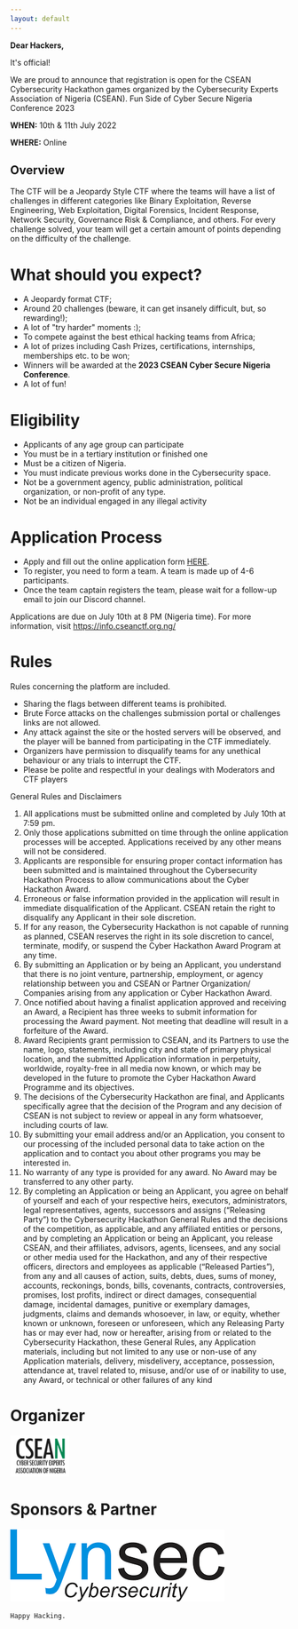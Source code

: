 ```yaml
---
layout: default
---
```


**Dear Hackers,**

It's official!

 
We are proud to announce that registration is open for the CSEAN Cybersecurity Hackathon games organized by the Cybersecurity Experts Association of Nigeria (CSEAN). Fun Side of Cyber Secure Nigeria Conference 2023 

 

**WHEN:** 10th & 11th July 2022

**WHERE:** Online

## Overview
The CTF will be a Jeopardy Style CTF where the teams will have a list of challenges in different categories like Binary Exploitation, Reverse Engineering, Web Exploitation, Digital Forensics, Incident Response, Network Security, Governance Risk & Compliance, and others. For every challenge solved, your team will get a certain amount of points depending on the difficulty of the challenge.


# What should you expect?

* A Jeopardy format CTF;
* Around 20 challenges (beware, it can get insanely difficult, but, so rewarding!);
* A lot of "try harder" moments :);
* To compete against the best ethical hacking teams from Africa;
* A lot of prizes including Cash Prizes, certifications, internships, memberships etc. to be won;
* Winners will be awarded at the **2023 CSEAN Cyber Secure Nigeria Conference**.
* A lot of fun!

# Eligibility 

* Applicants of any age group can participate
* You must be in a tertiary institution or finished one
* Must be a citizen of Nigeria.
* You must indicate previous works done in the Cybersecurity space.
* Not be a government agency, public administration, political organization, or non-profit of any type.
* Not be an individual engaged in any illegal activity

# Application Process

* Apply and fill out the online application form [HERE](https://docs.google.com/forms/d/e/1FAIpQLSdgKk7jWC04O7QHQtriNEQyC-L2Kkug_WzVbAyaGTjPohzycw/viewform).
* To register, you need to form a team. A team is made up of 4-6 participants.
* Once the team captain registers the team, please wait for a follow-up email to join our Discord channel.

Applications are due on July 10th at 8 PM (Nigeria time). For more information, visit https://info.cseanctf.org.ng/

# Rules 
Rules concerning the platform are included.
- Sharing the flags between different teams is prohibited.
- Brute Force attacks on the challenges submission portal or challenges links are not allowed.
- Any attack against the site or the hosted servers will be observed, and the player will be banned from participating in the CTF immediately.
- Organizers have permission to disqualify teams for any unethical behaviour or any trials to interrupt the CTF.
- Please be polite and respectful in your dealings with Moderators and CTF players

General Rules and Disclaimers

1. All applications must be submitted online and completed by July 10th at 7:59 pm.
2. Only those applications submitted on time through the online application processes will be accepted. Applications received by any other means will not be considered.
3. Applicants are responsible for ensuring proper contact information has been submitted and is maintained throughout the Cybersecurity Hackathon Process to allow communications about the Cyber Hackathon Award.
4. Erroneous or false information provided in the application will result in immediate disqualification of the Applicant. CSEAN retain the right to disqualify any Applicant in their sole discretion.
5. If for any reason, the Cybersecurity Hackathon is not capable of running as planned, CSEAN reserves the right in its sole discretion to cancel, terminate, modify, or suspend the Cyber Hackathon Award Program at any time.
6. By submitting an Application or by being an Applicant, you understand that there is no joint venture, partnership, employment, or agency relationship between you and CSEAN or Partner Organization/ Companies arising from any application or Cyber Hackathon Award.
7. Once notified about having a finalist application approved and receiving an Award, a Recipient has three weeks to submit information for processing the Award payment. Not meeting that deadline will result in a forfeiture of the Award.
8. Award Recipients grant permission to CSEAN, and its Partners to use the name, logo, statements, including city and state of primary physical location, and the submitted Application information in perpetuity, worldwide, royalty-free in all media now known, or which may be developed in the future to promote the Cyber Hackathon Award Programme and its objectives.
9. The decisions of the Cybersecurity Hackathon are final, and Applicants specifically agree that the decision of the Program and any decision of CSEAN is not subject to review or appeal in any form whatsoever, including courts of law.
10. By submitting your email address and/or an Application, you consent to our processing of the included personal data to take action on the application and to contact you about other programs you may be interested in.
11. No warranty of any type is provided for any award. No Award may be transferred to any other party.
12. By completing an Application or being an Applicant, you agree on behalf of yourself and each of your respective heirs, executors, administrators, legal representatives, agents, successors and assigns (“Releasing Party”) to the Cybersecurity Hackathon General Rules and the decisions of the competition, as applicable, and any affiliated entities or persons, and by completing an Application or being an Applicant, you release CSEAN, and their affiliates, advisors, agents, licensees, and any social or other media used for the Hackathon, and any of their respective officers, directors and employees as applicable (“Released Parties”), from any and all causes of action, suits, debts, dues, sums of money, accounts, reckonings, bonds, bills, covenants, contracts, controversies, promises, lost profits, indirect or direct damages, consequential damage, incidental damages, punitive or exemplary damages, judgments, claims and demands whosoever, in law, or equity, whether known or unknown, foreseen or unforeseen, which any Releasing Party has or may ever had, now or hereafter, arising from or related to the Cybersecurity Hackathon, these General Rules, any Application materials, including but not limited to any use or non-use of any Application materials, delivery, misdelivery, acceptance, possession, attendance at, travel related to, misuse, and/or use of or inability to use, any Award, or technical or other failures of any kind

# Organizer

![CSEAN](https://raw.githubusercontent.com/cyberexpertsng/csean/master/assets/images/sixchan2.png)

# Sponsors & Partner
![LYNSEC](https://raw.githubusercontent.com/cyberexpertsng/csean/master/assets/images/lynsec-d.png)

```
Happy Hacking.
```
